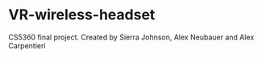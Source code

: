 # VR-wireless-headset
CS5360 final project. Created by Sierra Johnson, Alex Neubauer and Alex Carpentieri
